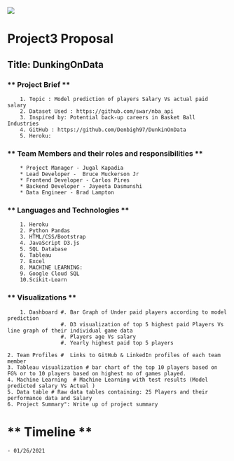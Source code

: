 ![](https://cdn.nba.net/nba-drupal-prod/2020-04/Video_T1_Hero_TopVideo.jpg)


# **Project3 Proposal**



## **Title**: DunkingOnData


### ** Project Brief **

        1. Topic : Model prediction of players Salary Vs actual paid salary
        2. Dataset Used : https://github.com/swar/nba_api
        3. Inspired by: Potential back-up careers in Basket Ball Industries 
        4. GitHub : https://github.com/Denbigh97/DunkinOnData
        5. Heroku: 




       

### ** Team Members and their roles and responsibilities **
 
        * Project Manager - Jugal Kapadia
        * Lead Developer -  Bruce Muckerson Jr
        * Frontend Developer - Carlos Pires
        * Backend Developer - Jayeeta Dasmunshi
        * Data Engineer - Brad Lampton

        

###  ** Languages and Technologies  **

        1. Heroku
        2. Python Pandas
        3. HTML/CSS/Bootstrap
        4. JavaScript D3.js
        5. SQL Database
        6. Tableau
        7. Excel
        8. MACHINE LEARNING:
        9. Google Cloud SQL
        10.Scikit-Learn



### ** Visualizations **

        1. Dashboard #. Bar Graph of Under paid players according to model prediction  
                     #. D3 visualization of top 5 highest paid Players Vs line graph of their individual game data 
                     #. Players age Vs salary
                     #. Yearly highest paid top 5 players 

    2. Team Profiles #  Links to GitHub & LinkedIn profiles of each team member
    3. Tableau visualization # bar chart of the top 10 players based on FG% or to 10 players based on highest no of games played.
    4. Machine Learning  # Machine Learning with test results (Model predicted salary Vs Actual )
    5. Data table # Raw data tables containing: 25 Players and their performance data and Salary
    6. Project Summary": Write up of project summary
        




# ** Timeline **

    - 01/26/2021